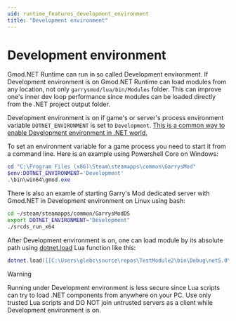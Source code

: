 ```yaml
---
uid: runtime_features_development_environment
title: "Development environment"
---
```


# Development environment

Gmod.NET Runtime can run in so called Development environment. If Development environment is on Gmod.NET Runtime can load modules from any location, not only `garrysmod/lua/bin/Modules` folder.
This can improve one's inner dev loop performance since modules can be loaded directly from the .NET project output folder.

Development environment is on if game's or server's process environment variable `DOTNET_ENVIRONMENT` is set to `Development`. 
[This is a common way to enable Development environment in .NET world.](https://docs.microsoft.com/en-us/aspnet/core/fundamentals/environments?view=aspnetcore-5.0)

To set an environment variable for a game process you need to start it from a command line.
Here is an example using Powershell Core on Windows:
```powershell
cd "C:\Program Files (x86)\Steam\steamapps\common\GarrysMod"
$env:DOTNET_ENVIRONMENT='Development'
.\bin\win64\gmod.exe
```

There is also an examle of starting Garry's Mod dedicated server with Gmod.NET in Development environment on Linux using bash:
```bash
cd ~/steam/steamapps/common/GarrysModDS
export DOTNET_ENVIRONMENT="Development"
./srcds_run_x64
```

After Development environment is on, one can load module by its absolute path using [dotnet.load](xref:lua_api_dotnet#loadstring) Lua function like this:
```lua
dotnet.load([[C:\Users\glebc\source\repos\TestModule2\bin\Debug\net5.0\TestModule2.dll]])
```

> [!WARNING]
> Running under Development environment is less secure since Lua scripts can try to load .NET components from anywhere on your PC. 
> Use only trusted Lua scripts and DO NOT join untrusted servers as a client while Development environment is on.